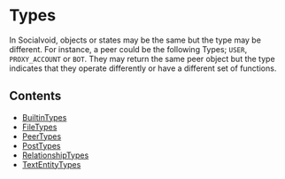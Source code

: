 # Types

In Socialvoid, objects or states may be the same but the type may be 
different. For instance, a peer could be the following Types; `USER`,
`PROXY_ACCOUNT` or `BOT`. They may return the same peer object but the
type indicates that they operate differently or have a different set of
functions.

## Contents

 - [BuiltinTypes](BuiltinTypes.md)
 - [FileTypes](FileTypes.md)
 - [PeerTypes](PeerTypes.md)
 - [PostTypes](PostTypes.md)
 - [RelationshipTypes](RelationshipTypes.md)
 - [TextEntityTypes](TextEntityTypes.md)